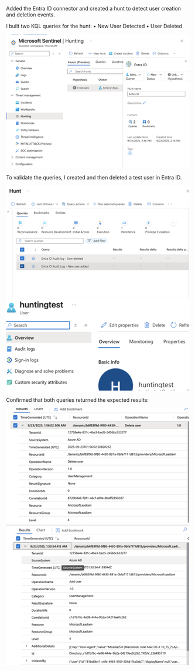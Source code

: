 

Added the Entra ID connector and created a hunt to detect user creation and deletion events.

I built two KQL queries for the hunt:
	•	New User Detected
	•	User Deleted

<p float="left">
  <img src="images/new.png" alt="Entra ID Hunt Overview" width="500"/>
</p>


To validate the queries, I created and then deleted a test user in Entra ID.

<p float="left">
  <img src="images/new2.png" alt="KQL Queries for New and Deleted Users" width="500"/>
  <img src="images/new3.png" alt="Test User Creation and Deletion" width="500"/>
</p>


Confirmed that both queries returned the expected results:

<p float="left">
  <img src="images/new4.png" alt="Query Results – New User" width="500"/>
  <img src="images/new5.png" alt="Query Results – User Deleted" width="500"/>
</p>

